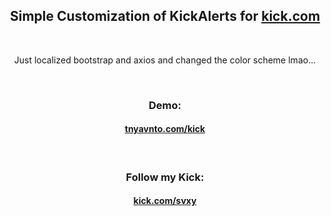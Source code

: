 <h2 align=center>Simple Customization of KickAlerts for <a href='https://kick.com' target='_blank'>kick.com</a></h2>

<br>

<p align=center>Just localized bootstrap and axios and changed the color scheme lmao...</p>

<br>

<h3 align=center>Demo:</h3>

<h4 align=center><b><a href='https://tnyavnto.com/kick' target='_blank'>tnyavnto.com/kick</a></b></h4>

<br>

<h3 align=center>Follow my Kick:</h3>

<h4 align=center><b><a href='https://kick.com/svxy' target='_blank'>kick.com/svxy</a></b></h4>